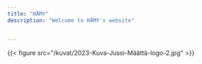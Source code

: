 ```yaml
---
title: "HÄMY"
description: "Welcome to HÄMY's website"


---
```

{{< figure src="/kuvat/2023-Kuva-Jussi-Määttä-logo-2.jpg"  >}}
